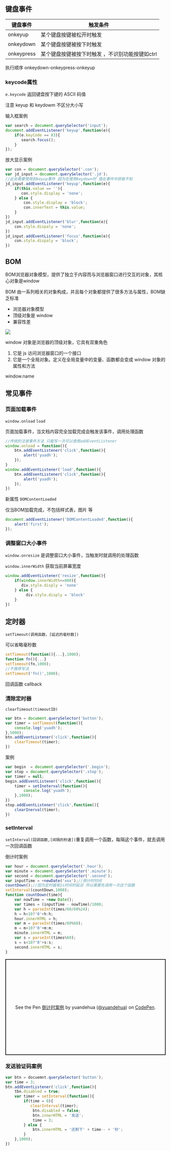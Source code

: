 ## 键盘事件

| 键盘事件   | 触发条件                                        |
| ---------- | ----------------------------------------------- |
| onkeyup    | 某个键盘按键被松开时触发                        |
| onkeydown  | 某个键盘按键被按下时触发                        |
| onkeypress | 某个键盘按键被按下时触发 ，不识别功能按键如ctrl |

执行顺序 onkeydown-onkeypress-onkeyup

### keycode属性

`e.keycode` 返回键盘按下键的 ASCII 码值 

注意 keyup 和 keydowm 不区分大小写

输入框案例

```js
var search = document.querySelector('input');
document.addEventListener('keyup',function(e){
    if(e.keyCode == 83){
       search.focus();
    }
});
```

放大显示案例

```js
var con = document.querySelector('.con');
var jd_input = document.querySelector('.jd');
//此处需要使用到keyup事件 因为在使用keydown时 值在事件中获取不到
jd_input.addEventListener('keyup',function(e){
    if(this.value == ''){
       con.style.display = 'none';
    } else {
        con.style.display = 'block';
        con.innerText = this.value;
    }
})
jd_input.addEventListener('blur',function(e){
    con.style.dispaly = 'none';
})
jd_input.addEventListener('focus',function(e){
    con.style.dispaly = 'block';
})
```

## BOM

BOM浏览器对象模型，提供了独立于内容而与浏览器窗口进行交互的对象，其核心对象是window

BOM 由一系列相关的对象构成，并且每个对象都提供了很多方法与属性，BOM缺乏标准

- 浏览器对象模型
- 顶级对象是 window
- 兼容性差

![](https://code.yuandehua.com/doc-img/BOM.png)

window 对象是浏览器的顶级对象，它具有双重角色

1. 它是 js 访问浏览器窗口的一个接口
2. 它是一个全局对象。定义在全局变量中的变量、函数都会变成 window 对象的属性和方法

window.name

## 常见事件

### 页面加载事件

`window.onload`  `load`

页面加载事件，当文档内容完全加载完成会触发该事件，调用处理函数

```js
//传统的注册事件方法 只能写一次可以使用addEventListener
window.onload = function(){
    btn.addEventListener('click',function(){
        alert('yuadh');
    });
}
window.addEventListener('load',function(){
    btn.addEventListener('click',function(){
        alert('yuadh');
    });
})
```

新属性 `DOMContentLoaded` 

仅当BOM加载完成，不包括样式表，图片 等

```js
document.addEventListener('DOMContentLoaded',function(){
    alert('first');
});
```

### 调整窗口大小事件

`window.onresize` 是调整窗口大小事件，当触发时就调用的处理函数

`window.innerWidth` 获取当前屏幕宽度

```js
window.addEventListener('resize',function(){
    if(window.innerWidth<=800){
       div.style.disply = 'none'
    } else {
         div.style.disply = 'block'
    }
})
```

## 定时器

`setTimeout(调用函数，[延迟的毫秒数])`

可以省略毫秒数

```js
setTimeout(function(){...},1000);
function fn(){...}
setTimeout(fn,1000);
//不推荐写法
setTimeout('fn()',1000);
```

回调函数 callback

### 清除定时器

`clearTimeout(timeoutID)`

```js
var btn = document.querySelector('button');
var timer = setTimeout(function(){
    console.log('yuadh');
},5000);
btn.addEventListener('click',function(){
    clearTimeout(timer);
})
```

案例

```js
var begin  = document.querySelector('.begin');
var stop = document.querySelector('.stop');
var timer = null;
begin.addEventListener('click',function(){
    timer = setIneterval(function(){
        console.log('yuadh');
    },1000);
})
stop.addEventListener('click',function(){
    clearInerval(timer);
})
```



### setInterval

`setInterval(回调函数,[间隔的秒速])`重复调用一个函数，每隔这个事件，就去调用一次回调函数

倒计时案例

```js
var hour = document.querySelector('.hour');
var minute = document.querySelector('.minute');
var second = document.querySelector('.second');
var inputTime = +newDate('xxx');//倒计时时间
countDown();//因为定时器有1s时间的延迟 所以需要先调用一次这个函数
setInterval(countDown,1000);
function countDown(time){
    var nowTime = +new Date();
    var times = (inputTime - nowTime)/1000;
    var h = parseInt(times/60/60%24);
    h = h<10?'0'+h:h;
    hour.innerHTML = h;
    var m = parseInt(times/60%60);
    m = m<10?'0'+m:m;
    minute.innerHTML = m;
    var s = parseInt(times%60);
    s = s<10?'0'+s:s;
    second.innerHTML = s;
}
```

<p class="codepen" data-height="300" data-default-tab="html,result" data-slug-hash="VwWVejW" data-editable="true" data-user="yuandehua" style="height: 300px; box-sizing: border-box; display: flex; align-items: center; justify-content: center; border: 2px solid; margin: 1em 0; padding: 1em;">
  <span>See the Pen <a href="https://codepen.io/yuandehua/pen/VwWVejW">
  倒计时案例</a> by yuandehua (<a href="https://codepen.io/yuandehua">@yuandehua</a>)
  on <a href="https://codepen.io">CodePen</a>.</span>
</p>
<script async src="https://cpwebassets.codepen.io/assets/embed/ei.js"></script>



### 发送验证码案例

```js
var btn = docuemnt.querySelector('button');
var time = 3;
btn.addEventListener('click',function(){
    tbn.disabled = true;
    var timer = setInterval(function(){
        if(time = 0){
           clearInterval(timer);
            btn.disabled = false;
            btn.innerHTML = '发送';
            time = 3;
        } else {
            btn.innerHTML = '还剩下' + time-- + '秒';
        }
    },1000);
})
```






























